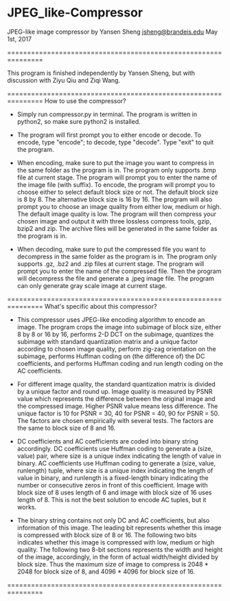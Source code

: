 # JPEG_like-Compressor
JPEG-like image compressor by Yansen Sheng
jsheng@brandeis.edu
                                                  May 1st, 2017

===============================================================

This program is finished independently by Yansen Sheng, but with
discussion with Ziyu Qiu and Ziqi Wang.

===============================================================
How to use the compressor?

- Simply run compressor.py in terminal. The program is written
  in python2, so make sure python2 is installed.

- The program will first prompt you to either encode or decode.
  To encode, type "encode"; to decode, type "decode". Type "exit"
  to quit the program.

- When encoding, make sure to put the image you want to compress
  in the same folder as the program is in. The program only supports
  .bmp file at current stage. The program will prompt you to enter
  the name of the image file (with suffix). To encode, the program
  will prompt you to choose either to select default block size or
  not. The default block size is 8 by 8. The alternative block size
  is 16 by 16. The program will also prompt you to choose an image
  quality from either low, medium or high. The default image quality
  is low. The program will then compress your chosen image and output
  it with three lossless compress tools, gzip, bzip2 and zip. The
  archive files will be generated in the same folder as the program
  is in.

- When decoding, make sure to put the compressed file you want to
  decompress in the same folder as the program is in. The program
  only supports .gz, .bz2 and .zip files at current stage. The program
  will prompt you to enter the name of the compressed file. Then
  the program will decompress the file and generate a .jpeg image
  file. The program can only generate gray scale image at current
  stage.

===============================================================
What's specific about this compressor?

- This compressor uses JPEG-like encoding algorithm to encode an
  image. The program crops the image into subimage of block size,
  either 8 by 8 or 16 by 16, performs 2-D DCT on the subimage,
  quantizes the subimage with standard quantization matrix and a
  unique factor according to chosen image quality, perform zig-zag
  orientation on the subimage, performs Huffman coding on (the
  difference of) the DC coefficients, and performs Huffman coding
  and run length coding on the AC coefficients.

- For different image quality, the standard quantization matrix is
  divided by a unique factor and round up. Image quality is measured
  by PSNR value which represents the difference between the original
  image and the compressed image. Higher PSNR value means less difference.
  The unique factor is 10 for PSNR = 30, 40 for PSNR = 40, 90 for
  PSNR = 50. The factors are chosen empirically with several tests.
  The factors are the same to block size of 8 and 16.

- DC coefficients and AC coefficients are coded into binary string
  accordingly. DC coefficients use Huffman coding to generate a
  (size, value) pair, where size is a unique index indicating the
  length of value in binary. AC coefficients use Huffman coding to
  generate a (size, value, runlength) tuple, where size is a unique
  index indicating the length of value in binary, and runlength is a
  fixed-length binary indicating the number or consecutive zeros in
  front of this coefficient. Image with block size of 8 uses length
  of 6 and image with block size of 16 uses length of 8. This is not
  the best solution to encode AC tuples, but it works.

- The binary string contains not only DC and AC coefficients, but also
  information of this image. The leading bit represents whether this
  image is compressed with block size of 8 or 16. The following two
  bits indicates whether this image is compressed with low, medium or
  high quality. The following two 8-bit sections represents the width
  and height of the image, accordingly, in the form of actual width/height
  divided by block size. Thus the maximum size of image to compress
  is 2048 * 2048 for block size of 8, and 4096 * 4096 for block size
  of 16.

===============================================================
